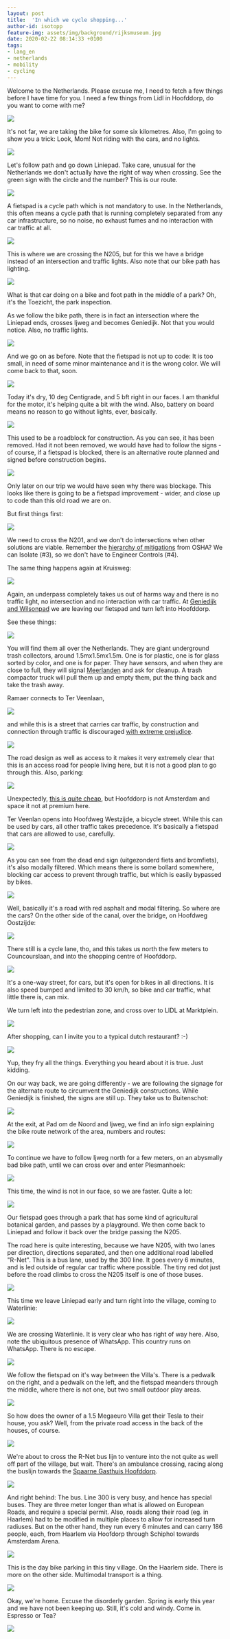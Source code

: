 ```yaml
---
layout: post
title:  'In which we cycle shopping...'
author-id: isotopp
feature-img: assets/img/background/rijksmuseum.jpg
date: 2020-02-22 08:14:33 +0100
tags:
- lang_en
- netherlands
- mobility
- cycling
---
```

Welcome to the Netherlands. Please excuse me, I need to fetch a few things before I have time for you. I need a few things from Lidl in Hoofddorp, do you want to come with me?

![](/uploads/2020/02/shopping-route.jpg)

It's not far, we are taking the bike for some six kilometres. Also, I'm going to show you a trick: Look, Mom! Not riding with the cars, and no lights.

[![](/uploads/2020/02/shopping-liniepad0.jpg)](https://www.google.com/maps/place/Spieringweg+%26+Liniepad,+2141+EB+Vijfhuizen/@52.3462107,4.6716007,20.48z/data=!4m5!3m4!1s0x47c5e60e7d1dfe7d:0x33dd4942d97522d9!8m2!3d52.3462134!4d4.6716484)

Let's follow path and go down Liniepad. Take care, unusual for the Netherlands we don't actually have the right of way when crossing. See the green sign with the circle and the number? This is our route.

[![](/uploads/2020/02/shopping-liniepad1.jpg)](https://www.google.com/maps/@52.3435576,4.6727783,20.48z)

A fietspad is a cycle path which is not mandatory to use. In the Netherlands, this often means a cycle path that is running completely separated from any car infrastructure, so no noise, no exhaust fumes and no interaction with car traffic at all.

[![](/uploads/2020/02/shopping-driemeeren-bridge.jpg)](https://www.google.com/maps/@52.3386639,4.6737899,19.03z)

This is where we are crossing the N205, but for this we have a bridge instead of an intersection and traffic lights. Also note that our bike path has lighting.

[![](/uploads/2020/02/shopping-driemeeren2.jpg)](https://www.google.com/maps/@52.3341893,4.6747681,18.32z)

What is that car doing on a bike and foot path in the middle of a park? Oh, it's the Toezicht, the park inspection.

As we follow the bike path, there is in fact an intersection where the Liniepad ends, crosses Ijweg and becomes Geniedijk. Not that you would notice. Also, no traffic lights.

[![](/uploads/2020/02/shopping-geniedijk0.jpg)](https://www.google.com/maps/@52.3231814,4.6791906,18.32z)

And we go on as before. Note that the fietspad is not up to code: It is too small, in need of some minor maintenance and it is the wrong color. We will come back to that, soon.

![](/uploads/2020/02/shopping-geniedijk1.jpg)

Today it's dry, 10 deg Centigrade, and 5 bft right in our faces. I am thankful for the motor, it's helping quite a bit with the wind. Also, battery on board means no reason to go without lights, ever, basically.

[![](/uploads/2020/02/shopping-geniedijk2.jpg)](https://www.google.com/maps/@52.3187838,4.6809613,18.32z)

This used to be a roadblock for construction. As you can see, it has been removed. Had it not been removed, we would have had to follow the signs - of course, if a fietspad is blocked, there is an alternative route planned and signed before construction begins.

[![](/uploads/2020/02/shopping-geniedijk3.jpg)](https://www.google.com/maps/@52.3141836,4.6843711,17.27z)

Only later on our trip we would have seen why there was blockage. This looks like there is going to be a fietspad improvement - wider, and close up to code than this old road we are on.

But first things first:

[![](/uploads/2020/02/shopping-n201.jpg)](https://www.google.com/maps/@52.3141836,4.6843711,17.27z)

We need to cross the N201, and we don't do intersections when other solutions are viable. Remember the [hierarchy of mitigations](http://blog.koehntopp.info/2020/02/19/how-to-build-a-cycling-environment.html#hierarchy-of-mitigations) from OSHA? We can Isolate (#3), so we don't have to Engineer Controls (#4).

The same thing happens again at Kruisweg:

![](/uploads/2020/02/shopping-kruisweg.jpg)

Again, an underpass completely takes us out of harms way and there is no traffic light, no intersection and no interaction with car traffic. At [Geniedijk and Wilsonpad](https://www.google.com/maps/place/Geniedijk+%26+Wilsonpad,+2131+BJ+Hoofddorp/@52.3068788,4.6819541,17z/data=!3m1!4b1!4m5!3m4!1s0x47c5e7b2169b7763:0x1903ce7f4d2df711!8m2!3d52.3068788!4d4.6841428) we are leaving our fietspad and turn left into Hoofddorp.

See these things:

[![](/uploads/2020/02/shopping-ramaerstraat.jpg)](https://www.google.com/maps/place/Geniedijk+%26+Wilsonpad,+2131+BJ+Hoofddorp/@52.3068788,4.6819541,17z/data=!3m1!4b1!4m5!3m4!1s0x47c5e7b2169b7763:0x1903ce7f4d2df711!8m2!3d52.3068788!4d4.6841428)

You will find them all over the Netherlands. They are giant underground trash collectors, around 1.5mx1.5mx1.5m. One is for plastic, one is for glass sorted by color, and one is for paper. They have sensors, and when they are close to full, they will signal [Meerlanden](https://www.meerlanden.nl/) and ask for cleanup. A trash compactor truck will pull them up and empty them, put the thing back and take the trash away.

Ramaer connects to Ter Veenlaan,

[![](/uploads/2020/02/shopping-ter-veenlaan.jpg)](https://www.google.com/maps/place/Ter+Veenlaan+%26+Ramaerstraat,+2131+BH+Hoofddorp/@52.307515,4.6840549,17z/data=!3m1!4b1!4m5!3m4!1s0x47c5e7ad8e7d0c6f:0x5c0c7f82e9b6c59e!8m2!3d52.307515!4d4.6862436)

and while this is a street that carries car traffic, by construction and connection through traffic is discouraged [with extreme prejudice](https://en.wikipedia.org/wiki/Summary_execution).

[![](/uploads/2020/02/shopping-ter-veenlaan2.jpg)](https://www.google.com/maps/place/Ter+Veenlaan+%26+Eigenhuisstraat,+2131+WL+Hoofddorp/@52.3065383,4.6862245,19z/data=!3m1!4b1!4m5!3m4!1s0x47c5e7ade8bf3b8f:0x40533320318d9884!8m2!3d52.3065383!4d4.6867717)


The road design as well as access to it makes it very extremely clear that this is an access road for people living here, but it is not a good plan to go through this. Also, parking:

![](/uploads/2020/02/shopping-ter-veenlaan3.jpg)

Unexpectedly, [this is quite cheap](https://haarlemmermeergemeente.nl/taak/parkeren), but Hoofddorp is not Amsterdam and space it not at premium here.

Ter Veenlan opens into Hoofdweg Westzijde, a bicycle street. While this can be used by cars, all other traffic takes precedence. It's basically a fietspad that cars are allowed to use, carefully.

[![](/uploads/2020/02/shopping-hoofdweg-westzijde.jpg)](https://www.google.com/maps/place/Ter+Veenlaan+%26+Hoofdweg+Westzijde,+2132+DH+Hoofddorp/@52.303865,4.6877628,17z/data=!3m1!4b1!4m5!3m4!1s0x47c5e7aec2789dd3:0xa7fc6d62eeed0c4c!8m2!3d52.303865!4d4.6899515)

As you can see from the dead end sign (uitgezonderd fiets and bromfiets), it's also modally filtered. Which means there is some bollard somewhere, blocking car access to prevent through traffic, but which is easily bypassed by bikes.

![](/uploads/2020/02/shopping-hoofdweg-westzijde2.jpg)

Well, basically it's a road with red asphalt and modal filtering. So where are the cars? On the other side of the canal, over the bridge, on Hoofdweg Oostzijde:

[![](/uploads/2020/02/shopping-hoofdweg-ostsijde.jpg)](https://www.google.com/maps/place/Ter+Veenlaan+%26+Hoofdweg+Oostzijde,+2132+DH+Hoofddorp/@52.3036725,4.6881317,17z/data=!3m1!4b1!4m5!3m4!1s0x47c5e7aec355c851:0xe9426c6a869e23f7!8m2!3d52.3036725!4d4.6903204)

There still is a cycle lane, tho, and this takes us north the few meters to Councourslaan, and into the shopping centre of Hoofddorp.

![](/uploads/2020/02/shopping-concourslaan.jpg)

It's a one-way street, for cars, but it's open for bikes in all directions. It is also speed bumped and limited to 30 km/h, so bike and car traffic, what little there is, can mix.

We turn left into the pedestrian zone, and cross over to LIDL at Marktplein.

![](/uploads/2020/02/shopping-lidl.jpg)

After shopping, can I invite you to a typical dutch restaurant? :-)

![](/uploads/2020/02/shopping-febo.jpg)

Yup, they fry all the things. Everything you heard about it is true. Just kidding.

On our way back, we are going differently - we are following the signage for the alternate route to circumvent the Geniedijk constructions. While Geniedijk is finished, the signs are still up. They take us to Buitenschot:

[![](/uploads/2020/02/shopping-buitenschot.jpg)](https://www.google.com/maps/place/Parkeerplaats+Groene+Carr%C3%A9+Zuid+-+Westzijde/@52.313244,4.7009037,17z/data=!3m1!4b1!4m5!3m4!1s0x47c5e783857eec97:0xab8dd27a9710a13c!8m2!3d52.313244!4d4.7028626)

At the exit, at Pad om de Noord and Ijweg, we find an info sign explaining the bike route network of the area, numbers and routes:

[![](/uploads/2020/02/shopping-ijweg1.jpg)](https://www.google.com/maps/search/pad+om+de+noord+and+ijweg/@52.3245634,4.6799518,19.22z)

To continue we have to follow Ijweg north for a few meters, on an abysmally bad bike path, until we can cross over and enter Plesmanhoek:

[![](/uploads/2020/02/shopping-ijweg3.jpg)](https://www.google.com/maps/place/Mysteryland+Camping/@52.3272018,4.6820808,18.87z/data=!4m5!3m4!1s0x47c5e64154e12711:0x258aa12f9501a6f0!8m2!3d52.3273953!4d4.6821509)

This time, the wind is not in our face, so we are faster. Quite a lot:

![](/uploads/2020/02/shopping-plesmanhoek1.jpg)

Our fietspad goes through a park that has some kind of agricultural botanical garden, and passes by a playground. We then come back to Liniepad and follow it back over the bridge passing the N205.

The road here is quite interesting, because we have N205, with two lanes per direction, directions separated, and then one additional road labelled "R-Net". This is a bus lane, used by the 300 line. It goes every 6 minutes, and is led outside of regular car traffic where possible. The tiny red dot just before the road climbs to cross the N205 itself is one of those buses.

[![](/uploads/2020/02/shopping-n205.jpg)](https://www.google.com/maps/@52.3356459,4.6752882,19.04z)

This time we leave Liniepad early and turn right into the village, coming to Waterlinie:

[![](/uploads/2020/02/shopping-waterlinie1.jpg)](https://www.google.com/maps/@52.3435011,4.6731546,19.41z)

We are crossing Waterlinie. It is very clear who has right of way here. Also, note the ubiquitous presence of WhatsApp. This country runs on WhatsApp. There is no escape.

[![](/uploads/2020/02/shopping-waterlinie2.jpg)](https://www.google.com/maps/@52.3435926,4.6743971,19.41z)

We follow the fietspad on it's way between the Villa's. There is a pedwalk on the right, and a pedwalk on the left, and the fietspad meanders through the middle, where there is not one, but two small outdoor play areas.

[![](/uploads/2020/02/shopping-waterlinie3.jpg)](https://www.google.com/maps/place/Citadel+14,+2141+MC+Vijfhuizen/@52.3435885,4.6748634,20.23z/data=!4m5!3m4!1s0x47c5e61278a9dd4f:0x8cdddea91d86d152!8m2!3d52.343587!4d4.6747602)

So how does the owner of a 1.5 Megaeuro Villa get their Tesla to their house, you ask? Well, from the private road access in the back of the houses, of course.

[![](/uploads/2020/02/shopping-waterlinie4.jpg)](https://www.google.com/maps/place/Waterlinie+4,+2141+MA+Vijfhuizen/@52.3447025,4.6766681,19z/data=!4m5!3m4!1s0x47c5e60d71d9c8a5:0xfd38257290a197fd!8m2!3d52.3444133!4d4.6761558)

We're about to cross the R-Net bus lijn to venture into the not quite as well off part of the village, but wait. There's an ambulance crossing, racing along the buslijn towards the [Spaarne Gasthuis Hoofddorp](https://www.google.com/maps/place/Spaarne+Hospital+Hoofddorp/@52.3249369,4.6538161,17z/data=!4m5!3m4!1s0x47c5e62615501753:0x3ce45feaaa9c821d!8m2!3d52.324344!4d4.6536074).

[![](/uploads/2020/02/shopping-vijfhuizen1.jpg)](https://www.google.com/maps/search/vijfhuizen+bus+stop/@52.3443078,4.676534,19.63z)

And right behind: The bus. Line 300 is very busy, and hence has special buses. They are three meter longer than what is allowed on European Roads, and require a special permit. Also, roads along their road (eg. in Haarlem) had to be modified in multiple places to allow for increased turn radiuses. But on the other hand, they run every 6 minutes and can carry 186 people, each, from Haarlem via Hoofdorp through Schiphol towards Amsterdam Arena.

![](/uploads/2020/02/shopping-vijfhuizen2.jpg)

This is the day bike parking in this tiny village. On the Haarlem side. There is more on the other side. Multimodal transport is a thing.

![](/uploads/2020/02/shopping-vijfhuizen3.jpg)

Okay, we're home. Excuse the disorderly garden. Spring is early this year and we have not been keeping up. Still, it's cold and windy. Come in. Espresso or Tea?

![](/uploads/2020/02/shopping-vijfhuizen4.jpg)
